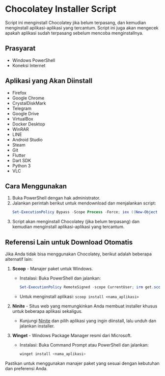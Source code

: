 # Chocolatey Installer Script

Script ini menginstall Chocolatey jika belum terpasang, dan kemudian menginstall aplikasi-aplikasi yang tercantum. Script ini juga akan mengecek apakah aplikasi sudah terpasang sebelum mencoba menginstallnya.

## Prasyarat

- Windows PowerShell
- Koneksi Internet

## Aplikasi yang Akan Diinstall

- Firefox
- Google Chrome
- CrystalDiskMark
- Telegram
- Google Drive
- VirtualBox
- Docker Desktop
- WinRAR
- LINE
- Android Studio
- Steam
- Git
- Flutter
- Dart SDK
- Python 3
- VLC

## Cara Menggunakan

1. Buka PowerShell dengan hak administrator.
2. Jalankan perintah berikut untuk mendownload dan menjalankan script:
    ```powershell
    Set-ExecutionPolicy Bypass -Scope Process -Force; iex ((New-Object System.Net.WebClient).DownloadString('https://raw.githubusercontent.com/fico-aditama/choco-script-install/main/install.ps1'))
    ```
3. Script akan menginstall Chocolatey (jika belum terpasang) dan kemudian menginstall aplikasi-aplikasi yang tercantum.

## Referensi Lain untuk Download Otomatis

Jika Anda tidak bisa menggunakan Chocolatey, berikut adalah beberapa alternatif lain:

1. **Scoop** - Manajer paket untuk Windows.
    - Instalasi: Buka PowerShell dan jalankan:
      ```powershell
      Set-ExecutionPolicy RemoteSigned -scope CurrentUser; irm get.scoop.sh | iex
      ```
    - Untuk menginstall aplikasi: `scoop install <nama_aplikasi>`

2. **Ninite** - Situs web yang memungkinkan Anda membuat installer khusus untuk beberapa aplikasi sekaligus.
    - Kunjungi [Ninite](https://ninite.com) dan pilih aplikasi yang ingin diinstall, lalu unduh dan jalankan installer.

3. **Winget** - Windows Package Manager resmi dari Microsoft.
    - Instalasi: Buka Command Prompt atau PowerShell dan jalankan:
      ```powershell
      winget install <nama_aplikasi>
      ```

Pastikan untuk menggunakan manajer paket yang sesuai dengan kebutuhan dan preferensi Anda.
